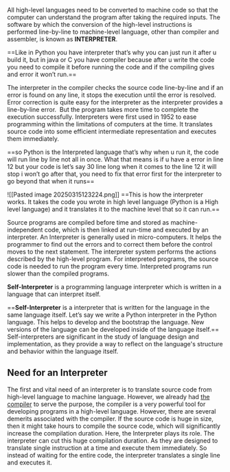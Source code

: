 All high-level languages need to be converted to machine code so that the computer can understand the program after taking the required inputs. The software by which the conversion of the high-level instructions is performed line-by-line to machine-level language, other than compiler and assembler, is known as **INTERPRETER**.

==Like in Python you have interpreter that’s why you can just run it after u build it, but in java or C you have compiler because after u write the code you need to compile it before running the code and if the compiling gives and error it won’t run.==

The interpreter in the compiler checks the source code line-by-line and if an error is found on any line, it stops the execution until the error is resolved. Error correction is quite easy for the interpreter as the interpreter provides a line-by-line error.  But the program takes more time to complete the execution successfully. Interpreters were first used in 1952 to ease programming within the limitations of computers at the time. It translates source code into some efficient intermediate representation and executes them immediately.

==so Python is the Interpreted language that’s why when u run it, the code will run line by line not all in once. What that means is if u have a error in line 12 but your code is let’s say 30 line long when it comes to the line 12 it will stop i won’t go after that, you need to fix that error first for the interpreter to go beyond that when it runs==

![[Pasted image 20250315123224.png]]
==This is how the interpreter works. It takes the code you wrote in high level language (Python is a High level language) and it translates it to the machine level that so it can run.==

Source programs are compiled before time and stored as machine-independent code, which is then linked at run-time and executed by an interpreter. An Interpreter is generally used in micro-computers. It helps the programmer to find out the errors and to correct them before the control moves to the next statement. The interpreter system performs the actions described by the high-level program. For interpreted programs, the source code is needed to run the program every time. Interpreted programs run slower than the compiled programs.

**Self-Interpreter** is a programming language interpreter which is written in a language that can interpret itself.

==**Self-Interpreter** is a interpreter that is written for the language in the same language itself. Let’s say we write a Python interpreter in the Python language. This helps to develop and the bootstrap the language. New versions of the language can be developed inside of the language itself.==
Self-interpreters are significant in the study of language design and implementation, as they provide a way to reflect on the language's structure and behavior within the language itself.

## Need for an Interpreter

The first and vital need of an interpreter is to translate source code from high-level language to machine language. However, we already had [the compiler](https://www.geeksforgeeks.org/introduction-of-compiler-design/) to serve the purpose, the compiler is a very powerful tool for developing programs in a high-level language. However, there are several demerits associated with the compiler. If the source code is huge in size, then it might take hours to compile the source code, which will significantly increase the compilation duration. Here, the Interpreter plays its role. The interpreter can cut this huge compilation duration. As they are designed to translate single instruction at a time and execute them immediately. So instead of waiting for the entire code, the interpreter translates a single line and executes it.